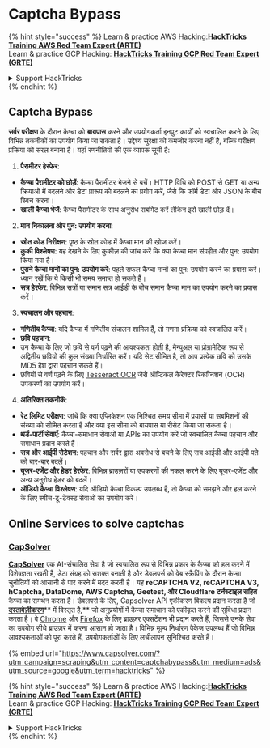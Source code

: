 # Captcha Bypass

{% hint style="success" %}
Learn & practice AWS Hacking:<img src="../.gitbook/assets/arte.png" alt="" data-size="line">[**HackTricks Training AWS Red Team Expert (ARTE)**](https://training.hacktricks.xyz/courses/arte)<img src="../.gitbook/assets/arte.png" alt="" data-size="line">\
Learn & practice GCP Hacking: <img src="../.gitbook/assets/grte.png" alt="" data-size="line">[**HackTricks Training GCP Red Team Expert (GRTE)**<img src="../.gitbook/assets/grte.png" alt="" data-size="line">](https://training.hacktricks.xyz/courses/grte)

<details>

<summary>Support HackTricks</summary>

* Check the [**subscription plans**](https://github.com/sponsors/carlospolop)!
* **Join the** 💬 [**Discord group**](https://discord.gg/hRep4RUj7f) or the [**telegram group**](https://t.me/peass) or **follow** us on **Twitter** 🐦 [**@hacktricks\_live**](https://twitter.com/hacktricks\_live)**.**
* **Share hacking tricks by submitting PRs to the** [**HackTricks**](https://github.com/carlospolop/hacktricks) and [**HackTricks Cloud**](https://github.com/carlospolop/hacktricks-cloud) github repos.

</details>
{% endhint %}

## Captcha Bypass

**सर्वर परीक्षण** के दौरान कैप्चा को **बायपास** करने और उपयोगकर्ता इनपुट कार्यों को स्वचालित करने के लिए विभिन्न तकनीकों का उपयोग किया जा सकता है। उद्देश्य सुरक्षा को कमजोर करना नहीं है, बल्कि परीक्षण प्रक्रिया को सरल बनाना है। यहाँ रणनीतियों की एक व्यापक सूची है:

1. **पैरामीटर हेरफेर**:
* **कैप्चा पैरामीटर को छोड़ें**: कैप्चा पैरामीटर भेजने से बचें। HTTP विधि को POST से GET या अन्य क्रियाओं में बदलने और डेटा प्रारूप को बदलने का प्रयोग करें, जैसे कि फॉर्म डेटा और JSON के बीच स्विच करना।
* **खाली कैप्चा भेजें**: कैप्चा पैरामीटर के साथ अनुरोध सबमिट करें लेकिन इसे खाली छोड़ दें।
2. **मान निकालना और पुन: उपयोग करना**:
* **स्रोत कोड निरीक्षण**: पृष्ठ के स्रोत कोड में कैप्चा मान की खोज करें।
* **कुकी विश्लेषण**: यह देखने के लिए कुकीज़ की जांच करें कि क्या कैप्चा मान संग्रहीत और पुन: उपयोग किया गया है।
* **पुराने कैप्चा मानों का पुन: उपयोग करें**: पहले सफल कैप्चा मानों का पुन: उपयोग करने का प्रयास करें। ध्यान रखें कि ये किसी भी समय समाप्त हो सकते हैं।
* **सत्र हेरफेर**: विभिन्न सत्रों या समान सत्र आईडी के बीच समान कैप्चा मान का उपयोग करने का प्रयास करें।
3. **स्वचालन और पहचान**:
* **गणितीय कैप्चा**: यदि कैप्चा में गणितीय संचालन शामिल हैं, तो गणना प्रक्रिया को स्वचालित करें।
* **छवि पहचान**:
* उन कैप्चा के लिए जो छवि से वर्ण पढ़ने की आवश्यकता होती है, मैन्युअल या प्रोग्रामेटिक रूप से अद्वितीय छवियों की कुल संख्या निर्धारित करें। यदि सेट सीमित है, तो आप प्रत्येक छवि को उसके MD5 हैश द्वारा पहचान सकते हैं।
* छवियों से वर्ण पढ़ने के लिए [Tesseract OCR](https://github.com/tesseract-ocr/tesseract) जैसे ऑप्टिकल कैरेक्टर रिकग्निशन (OCR) उपकरणों का उपयोग करें।
4. **अतिरिक्त तकनीकें**:
* **रेट लिमिट परीक्षण**: जांचें कि क्या एप्लिकेशन एक निश्चित समय सीमा में प्रयासों या सबमिशनों की संख्या को सीमित करता है और क्या इस सीमा को बायपास या रीसेट किया जा सकता है।
* **थर्ड-पार्टी सेवाएँ**: कैप्चा-समाधान सेवाओं या APIs का उपयोग करें जो स्वचालित कैप्चा पहचान और समाधान प्रदान करते हैं।
* **सत्र और आईपी रोटेशन**: पहचान और सर्वर द्वारा अवरोध से बचने के लिए सत्र आईडी और आईपी पते को बार-बार बदलें।
* **यूजर-एजेंट और हेडर हेरफेर**: विभिन्न ब्राउज़रों या उपकरणों की नकल करने के लिए यूजर-एजेंट और अन्य अनुरोध हेडर को बदलें।
* **ऑडियो कैप्चा विश्लेषण**: यदि ऑडियो कैप्चा विकल्प उपलब्ध है, तो कैप्चा को समझने और हल करने के लिए स्पीच-टू-टेक्स्ट सेवाओं का उपयोग करें।

## Online Services to solve captchas

### [CapSolver](https://www.capsolver.com/?utm\_source=google\&utm\_medium=ads\&utm\_campaign=scraping\&utm\_term=hacktricks\&utm\_content=captchabypass)

[**CapSolver**](https://www.capsolver.com/?utm\_source=google\&utm\_medium=ads\&utm\_campaign=scraping\&utm\_term=hacktricks\&utm\_content=captchabypass) एक AI-संचालित सेवा है जो स्वचालित रूप से विभिन्न प्रकार के कैप्चा को हल करने में विशेषज्ञता रखती है, डेटा संग्रह को सशक्त बनाती है और डेवलपर्स को वेब स्क्रैपिंग के दौरान कैप्चा चुनौतियों को आसानी से पार करने में मदद करती है। यह **reCAPTCHA V2, reCAPTCHA V3, hCaptcha, DataDome, AWS Captcha, Geetest, और Cloudflare टर्नस्टाइल सहित** कैप्चा का समर्थन करता है। डेवलपर्स के लिए, Capsolver API एकीकरण विकल्प प्रदान करता है जो [**दस्तावेज़ीकरण**](https://docs.capsolver.com/?utm\_source=github\&utm\_medium=banner\_github\&utm\_campaign=fcsrv)** में विस्तृत है,** जो अनुप्रयोगों में कैप्चा समाधान को एकीकृत करने की सुविधा प्रदान करता है। वे [Chrome](https://chromewebstore.google.com/detail/captcha-solver-auto-captc/pgojnojmmhpofjgdmaebadhbocahppod) और [Firefox](https://addons.mozilla.org/es/firefox/addon/capsolver-captcha-solver/) के लिए ब्राउज़र एक्सटेंशन भी प्रदान करते हैं, जिससे उनके सेवा का उपयोग सीधे ब्राउज़र में करना आसान हो जाता है। विभिन्न मूल्य निर्धारण पैकेज उपलब्ध हैं जो विभिन्न आवश्यकताओं को पूरा करते हैं, उपयोगकर्ताओं के लिए लचीलापन सुनिश्चित करते हैं।

{% embed url="https://www.capsolver.com/?utm_campaign=scraping&utm_content=captchabypass&utm_medium=ads&utm_source=google&utm_term=hacktricks" %}

{% hint style="success" %}
Learn & practice AWS Hacking:<img src="../.gitbook/assets/arte.png" alt="" data-size="line">[**HackTricks Training AWS Red Team Expert (ARTE)**](https://training.hacktricks.xyz/courses/arte)<img src="../.gitbook/assets/arte.png" alt="" data-size="line">\
Learn & practice GCP Hacking: <img src="../.gitbook/assets/grte.png" alt="" data-size="line">[**HackTricks Training GCP Red Team Expert (GRTE)**<img src="../.gitbook/assets/grte.png" alt="" data-size="line">](https://training.hacktricks.xyz/courses/grte)

<details>

<summary>Support HackTricks</summary>

* Check the [**subscription plans**](https://github.com/sponsors/carlospolop)!
* **Join the** 💬 [**Discord group**](https://discord.gg/hRep4RUj7f) or the [**telegram group**](https://t.me/peass) or **follow** us on **Twitter** 🐦 [**@hacktricks\_live**](https://twitter.com/hacktricks\_live)**.**
* **Share hacking tricks by submitting PRs to the** [**HackTricks**](https://github.com/carlospolop/hacktricks) and [**HackTricks Cloud**](https://github.com/carlospolop/hacktricks-cloud) github repos.

</details>
{% endhint %}

